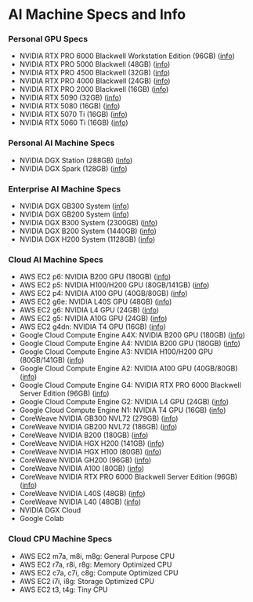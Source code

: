 # AI Machine Specs and Info

### Personal GPU Specs
- NVIDIA RTX PRO 6000 Blackwell Workstation Edition (96GB) ([info](https://www.nvidia.com/en-us/products/workstations/professional-desktop-gpus/))
- NVIDIA RTX PRO 5000 Blackwell (48GB) ([info](https://www.nvidia.com/en-us/products/workstations/professional-desktop-gpus/))
- NVIDIA RTX PRO 4500 Blackwell (32GB) ([info](https://www.nvidia.com/en-us/products/workstations/professional-desktop-gpus/))
- NVIDIA RTX PRO 4000 Blackwell (24GB) ([info](https://www.nvidia.com/en-us/products/workstations/professional-desktop-gpus/))
- NVIDIA RTX PRO 2000 Blackwell (16GB) ([info](https://www.nvidia.com/en-us/products/workstations/professional-desktop-gpus/))
- NVIDIA RTX 5090 (32GB) ([info](https://www.nvidia.com/en-us/geforce/graphics-cards/50-series/))
- NVIDIA RTX 5080 (16GB) ([info](https://www.nvidia.com/en-us/geforce/graphics-cards/50-series/))
- NVIDIA RTX 5070 Ti (16GB) ([info](https://www.nvidia.com/en-us/geforce/graphics-cards/50-series/))
- NVIDIA RTX 5060 Ti (16GB) ([info](https://www.nvidia.com/en-us/geforce/graphics-cards/50-series/))

### Personal AI Machine Specs
- NVIDIA DGX Station (288GB) ([info](https://www.nvidia.com/en-us/products/workstations/dgx-station/))
- NVIDIA DGX Spark (128GB) ([info](https://www.nvidia.com/en-us/products/workstations/dgx-spark/))

### Enterprise AI Machine Specs
- NVIDIA DGX GB300 System ([info](https://www.nvidia.com/en-us/data-center/dgx-gb300/?ncid=no-ncid))
- NVIDIA DGX GB200 System ([info](https://www.nvidia.com/en-us/data-center/dgx-gb200/?ncid=no-ncid))
- NVIDIA DGX B300 System (2300GB) ([info](https://www.nvidia.com/en-us/data-center/dgx-b300/?ncid=no-ncid))
- NVIDIA DGX B200 System (1440GB) ([info](https://www.nvidia.com/en-us/data-center/dgx-b200/?ncid=no-ncid))
- NVIDIA DGX H200 System (1128GB) ([info](https://www.nvidia.com/en-us/data-center/dgx-h200/?ncid=no-ncid))

### Cloud AI Machine Specs
- AWS EC2 p6: NVIDIA B200 GPU (180GB) ([info](https://aws.amazon.com/ec2/instance-types/p6/))
- AWS EC2 p5: NVIDIA H100/H200 GPU (80GB/141GB) ([info](https://aws.amazon.com/ec2/instance-types/p5/))
- AWS EC2 p4: NVIDIA A100 GPU (40GB/80GB) ([info](https://aws.amazon.com/ec2/instance-types/p4/))
- AWS EC2 g6e: NVIDIA L40S GPU (48GB) ([info](https://aws.amazon.com/ec2/instance-types/g6e/))
- AWS EC2 g6: NVIDIA L4 GPU (24GB) ([info](https://aws.amazon.com/ec2/instance-types/g6/))
- AWS EC2 g5: NVIDIA A10G GPU (24GB) ([info](https://aws.amazon.com/ec2/instance-types/g5/))
- AWS EC2 g4dn: NVIDIA T4 GPU (16GB) ([info](https://aws.amazon.com/ec2/instance-types/g4/))
- Google Cloud Compute Engine A4X: NVIDIA B200 GPU (180GB) ([info](https://cloud.google.com/compute/docs/accelerator-optimized-machines))
- Google Cloud Compute Engine A4: NVIDIA B200 GPU (180GB) ([info](https://cloud.google.com/compute/docs/accelerator-optimized-machines))
- Google Cloud Compute Engine A3: NVIDIA H100/H200 GPU (80GB/141GB) ([info](https://cloud.google.com/compute/docs/accelerator-optimized-machines))
- Google Cloud Compute Engine A2: NVIDIA A100 GPU (40GB/80GB) ([info](https://cloud.google.com/compute/docs/accelerator-optimized-machines))
- Google Cloud Compute Engine G4: NVIDIA RTX PRO 6000 Blackwell Server Edition (96GB) ([info](https://cloud.google.com/compute/docs/accelerator-optimized-machines))
- Google Cloud Compute Engine G2: NVIDIA L4 GPU (24GB) ([info](https://cloud.google.com/compute/docs/accelerator-optimized-machines))
- Google Cloud Compute Engine N1: NVIDIA T4 GPU (16GB) ([info](https://cloud.google.com/compute/docs/accelerator-optimized-machines))
- CoreWeave NVIDIA GB300 NVL72 (279GB) ([info](https://www.coreweave.com/products/nvidia-blackwell))
- CoreWeave NVIDIA GB200 NVL72 (186GB) ([info](https://www.coreweave.com/products/nvidia-blackwell))
- CoreWeave NVIDIA B200 (180GB) ([info](https://www.coreweave.com/products/nvidia-blackwell))
- CoreWeave NVIDIA HGX H200 (141GB) ([info](https://www.coreweave.com/products/hgx-h100-h200))
- CoreWeave NVIDIA HGX H100 (80GB) ([info](https://www.coreweave.com/products/hgx-h100-h200))
- CoreWeave NVIDIA GH200 (96GB) ([info](https://www.coreweave.com/products/hgx-h100-h200))
- CoreWeave NVIDIA A100 (80GB) ([info](https://www.coreweave.com/products/gpu-compute))
- CoreWeave NVIDIA RTX PRO 6000 Blackwell Server Edition (96GB) ([info](https://www.coreweave.com/products/gpu-compute))
- CoreWeave NVIDIA L40S (48GB) ([info](https://www.coreweave.com/products/gpu-compute))
- CoreWeave NVIDIA L40 (48GB) ([info](https://www.coreweave.com/products/gpu-compute))
- NVIDIA DGX Cloud
- Google Colab

### Cloud CPU Machine Specs
- AWS EC2 m7a, m8i, m8g: General Purpose CPU
- AWS EC2 r7a, r8i, r8g: Memory Optimized CPU
- AWS EC2 c7a, c7i, c8g: Compute Optimized CPU
- AWS EC2 i7i, i8g: Storage Optimized CPU
- AWS EC2 t3, t4g: Tiny CPU

